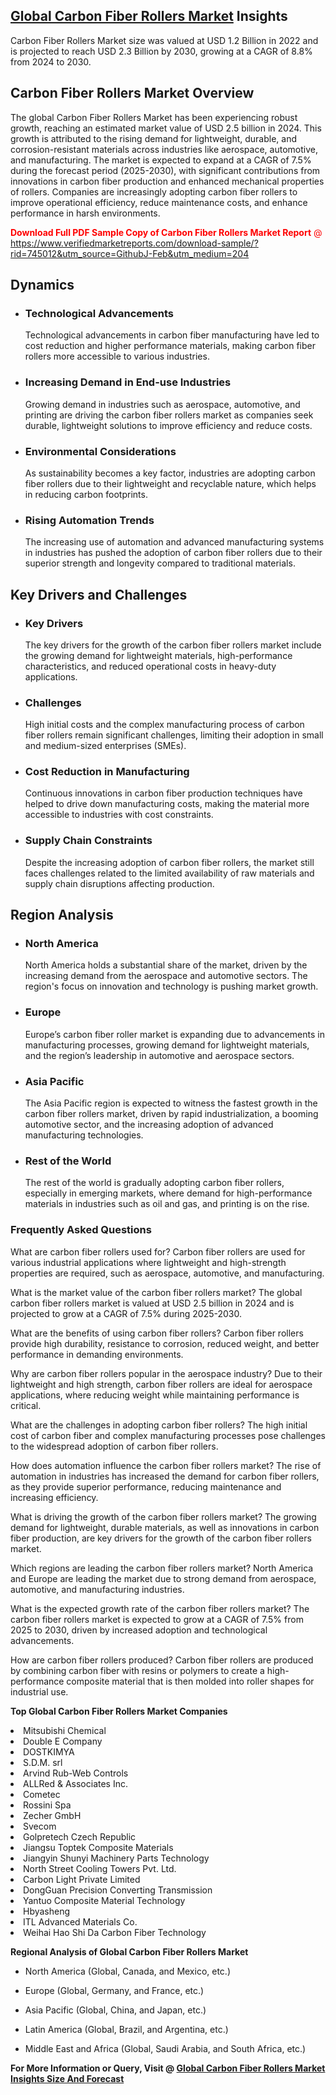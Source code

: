 <h2><a href="https://www.verifiedmarketreports.com/download-sample/?rid=745012&amp;utm_source=GithubJ&amp;utm_medium=204" target="_blank">Global Carbon Fiber Rollers Market</a> Insights</h2><p>Carbon Fiber Rollers Market size was valued at USD 1.2 Billion in 2022 and is projected to reach USD 2.3 Billion by 2030, growing at a CAGR of 8.8% from 2024 to 2030.</p><p> <h2>Carbon Fiber Rollers Market Overview</h2> <p>The global Carbon Fiber Rollers Market has been experiencing robust growth, reaching an estimated market value of USD 2.5 billion in 2024. This growth is attributed to the rising demand for lightweight, durable, and corrosion-resistant materials across industries like aerospace, automotive, and manufacturing. The market is expected to expand at a CAGR of 7.5% during the forecast period (2025-2030), with significant contributions from innovations in carbon fiber production and enhanced mechanical properties of rollers. Companies are increasingly adopting carbon fiber rollers to improve operational efficiency, reduce maintenance costs, and enhance performance in harsh environments.</p> <p><p><span class=""><span style="color: #ff0000;"><strong>Download Full PDF Sample Copy of Carbon Fiber Rollers Market Report</strong> @ </span><a href="https://www.verifiedmarketreports.com/download-sample/?rid=745012&amp;utm_source=GithubJ-Feb&amp;utm_medium=204" target="_blank">https://www.verifiedmarketreports.com/download-sample/?rid=745012&amp;utm_source=GithubJ-Feb&amp;utm_medium=204</a></span></p></p> <h2>Dynamics</h2> <ul> <li><h3>Technological Advancements</h3> Technological advancements in carbon fiber manufacturing have led to cost reduction and higher performance materials, making carbon fiber rollers more accessible to various industries.</li> <li><h3>Increasing Demand in End-use Industries</h3> Growing demand in industries such as aerospace, automotive, and printing are driving the carbon fiber rollers market as companies seek durable, lightweight solutions to improve efficiency and reduce costs.</li> <li><h3>Environmental Considerations</h3> As sustainability becomes a key factor, industries are adopting carbon fiber rollers due to their lightweight and recyclable nature, which helps in reducing carbon footprints.</li> <li><h3>Rising Automation Trends</h3> The increasing use of automation and advanced manufacturing systems in industries has pushed the adoption of carbon fiber rollers due to their superior strength and longevity compared to traditional materials.</li> </ul> <h2>Key Drivers and Challenges</h2> <ul> <li><h3>Key Drivers</h3> The key drivers for the growth of the carbon fiber rollers market include the growing demand for lightweight materials, high-performance characteristics, and reduced operational costs in heavy-duty applications.</li> <li><h3>Challenges</h3> High initial costs and the complex manufacturing process of carbon fiber rollers remain significant challenges, limiting their adoption in small and medium-sized enterprises (SMEs).</li> <li><h3>Cost Reduction in Manufacturing</h3> Continuous innovations in carbon fiber production techniques have helped to drive down manufacturing costs, making the material more accessible to industries with cost constraints.</li> <li><h3>Supply Chain Constraints</h3> Despite the increasing adoption of carbon fiber rollers, the market still faces challenges related to the limited availability of raw materials and supply chain disruptions affecting production.</li> </ul> <h2>Region Analysis</h2> <ul> <li><h3>North America</h3> North America holds a substantial share of the market, driven by the increasing demand from the aerospace and automotive sectors. The region's focus on innovation and technology is pushing market growth.</li> <li><h3>Europe</h3> Europe’s carbon fiber roller market is expanding due to advancements in manufacturing processes, growing demand for lightweight materials, and the region’s leadership in automotive and aerospace sectors.</li> <li><h3>Asia Pacific</h3> The Asia Pacific region is expected to witness the fastest growth in the carbon fiber rollers market, driven by rapid industrialization, a booming automotive sector, and the increasing adoption of advanced manufacturing technologies.</li> <li><h3>Rest of the World</h3> The rest of the world is gradually adopting carbon fiber rollers, especially in emerging markets, where demand for high-performance materials in industries such as oil and gas, and printing is on the rise.</li> </ul> <h3>Frequently Asked Questions</h3> <p>What are carbon fiber rollers used for? Carbon fiber rollers are used for various industrial applications where lightweight and high-strength properties are required, such as aerospace, automotive, and manufacturing.</p> <p>What is the market value of the carbon fiber rollers market? The global carbon fiber rollers market is valued at USD 2.5 billion in 2024 and is projected to grow at a CAGR of 7.5% during 2025-2030.</p> <p>What are the benefits of using carbon fiber rollers? Carbon fiber rollers provide high durability, resistance to corrosion, reduced weight, and better performance in demanding environments.</p> <p>Why are carbon fiber rollers popular in the aerospace industry? Due to their lightweight and high strength, carbon fiber rollers are ideal for aerospace applications, where reducing weight while maintaining performance is critical.</p> <p>What are the challenges in adopting carbon fiber rollers? The high initial cost of carbon fiber and complex manufacturing processes pose challenges to the widespread adoption of carbon fiber rollers.</p> <p>How does automation influence the carbon fiber rollers market? The rise of automation in industries has increased the demand for carbon fiber rollers, as they provide superior performance, reducing maintenance and increasing efficiency.</p> <p>What is driving the growth of the carbon fiber rollers market? The growing demand for lightweight, durable materials, as well as innovations in carbon fiber production, are key drivers for the growth of the carbon fiber rollers market.</p> <p>Which regions are leading the carbon fiber rollers market? North America and Europe are leading the market due to strong demand from aerospace, automotive, and manufacturing industries.</p> <p>What is the expected growth rate of the carbon fiber rollers market? The carbon fiber rollers market is expected to grow at a CAGR of 7.5% from 2025 to 2030, driven by increased adoption and technological advancements.</p> <p>How are carbon fiber rollers produced? Carbon fiber rollers are produced by combining carbon fiber with resins or polymers to create a high-performance composite material that is then molded into roller shapes for industrial use.</p> </p><p><strong>Top Global Carbon Fiber Rollers Market Companies</strong></p><div data-test-id=""><p><li>Mitsubishi Chemical</li><li> Double E Company</li><li> DOSTKIMYA</li><li> S.D.M. srl</li><li> Arvind Rub-Web Controls</li><li> ALLRed & Associates Inc.</li><li> Cometec</li><li> Rossini Spa</li><li> Zecher GmbH</li><li> Svecom</li><li> Golpretech Czech Republic</li><li> Jiangsu Toptek Composite Materials</li><li> Jiangyin Shunyi Machinery Parts Technology</li><li> North Street Cooling Towers Pvt. Ltd.</li><li> Carbon Light Private Limited</li><li> DongGuan Precision Converting Transmission</li><li> Yantuo Composite Material Technology</li><li> Hbyasheng</li><li> ITL Advanced Materials Co.</li><li> Weihai Hao Shi Da Carbon Fiber Technology</li></p><div><strong>Regional Analysis of&nbsp;Global Carbon Fiber Rollers Market</strong></div><ul><li dir="ltr"><p dir="ltr">North America&nbsp;(Global, Canada, and Mexico, etc.)</p></li><li dir="ltr"><p dir="ltr">Europe (Global, Germany, and France, etc.)</p></li><li dir="ltr"><p dir="ltr">Asia Pacific&nbsp;(Global, China, and Japan, etc.)</p></li><li dir="ltr"><p dir="ltr">Latin America&nbsp;(Global, Brazil, and Argentina, etc.)</p></li><li dir="ltr">Middle East and Africa&nbsp;(Global, Saudi Arabia, and South Africa, etc.)</li></ul><p><strong>For More Information or Query, Visit @&nbsp;</strong><strong><a href="https://www.verifiedmarketreports.com/product/carbon-fiber-rollers-market/?utm_source=GithubJ&amp;utm_medium=204" target="_blank">Global Carbon Fiber Rollers Market Insights Size And Forecast</a></strong></p></div>
